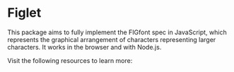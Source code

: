 # Figlet

This package aims to fully implement the FIGfont spec in JavaScript, which represents the graphical arrangement of characters representing larger characters. It works in the browser and with Node.js.

Visit the following resources to learn more:
